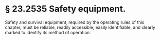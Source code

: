 # § 23.2535   Safety equipment.

Safety and survival equipment, required by the operating rules of this chapter, must be reliable, readily accessible, easily identifiable, and clearly marked to identify its method of operation.




